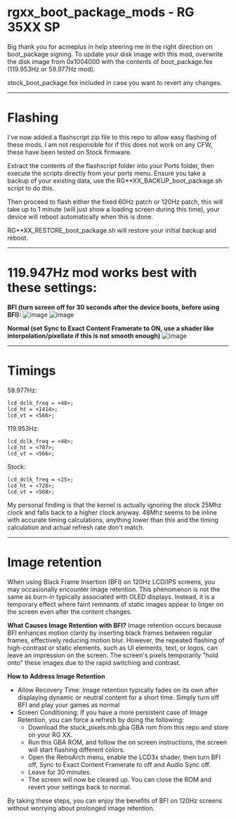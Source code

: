 # rgxx_boot_package_mods - RG 35XX SP

Big thank you for acmeplus in help steering me in the right direction on boot_package signing.
To update your disk image with this mod, overwrite the disk image from 0x1004000 with the contents of boot_package.fex (119.953Hz or 59.977Hz mod).

stock_boot_package.fex included in case you want to revert any changes.

------
# Flashing
I've now added a flashscript zip file to this repo to allow easy flashing of these mods.
I am not responsible for if this does not work on any CFW, these have been tested on Stock firmware. 

Extract the contents of the flashscript folder into your Ports folder, then execute the scripts directly from your ports menu.
Ensure you take a backup of your existing data, use the RG**XX_BACKUP_boot_package.sh script to do this. 

Then proceed to flash either the fixed 60Hz patch or 120Hz patch, this will take up to 1 minute (will just show a loading screen during this time), your device will reboot automatically when this is done.

RG**XX_RESTORE_boot_package.sh will restore your initial backup and reboot.

------
# 119.947Hz mod works best with these settings:

**BFI (turn screen off for 30 seconds after the device boots, before using BFI):**
![image](https://github.com/user-attachments/assets/ba50afef-5217-4ed5-a906-10bf240b6877)
![image](https://github.com/user-attachments/assets/3ab3ca08-138e-4362-8310-26bc1cdf4f3d)

**Normal (set Sync to Exact Content Framerate to ON, use a shader like interpolation/pixellate if this is not smooth enough)**
![image](https://github.com/user-attachments/assets/53d7f613-1552-4448-8c6d-8e31cc438558)

-------

# Timings

59.977Hz:
```
lcd_dclk_freq = <48>;
lcd_ht = <1414>;
lcd_vt = <566>;
```

119.953Hz:
```
lcd_dclk_freq = <48>;
lcd_ht = <707>;
lcd_vt = <566>;
```

Stock:
```
lcd_dclk_freq = <25>;
lcd_ht = <728>;
lcd_vt = <568>;
```

My personal finding is that the kernel is actually ignoring the stock 25Mhz clock and falls back to a higher clock anyway. 
48Mhz seems to be inline with accurate timing calculations, anything lower than this and the timing calculation and actual refresh rate don't match.

------

# Image retention

When using Black Frame Insertion (BFI) on 120Hz LCD/IPS screens, you may occasionally encounter image retention. This phenomenon is not the same as burn-in typically associated with OLED displays. Instead, it is a temporary effect where faint remnants of static images appear to linger on the screen even after the content changes.

**What Causes Image Retention with BFI?**
Image retention occurs because BFI enhances motion clarity by inserting black frames between regular frames, effectively reducing motion blur. However, the repeated flashing of high-contrast or static elements, such as UI elements, text, or logos, can leave an impression on the screen. The screen's pixels temporarily "hold onto" these images due to the rapid switching and contrast.

**How to Address Image Retention**
- Allow Recovery Time: Image retention typically fades on its own after displaying dynamic or neutral content for a short time. Simply turn off BFI and play your games as normal
- Screen Conditioning: If you have a more persistent case of Image Retention, you can force a refresh by doing the following:
  - Download the stuck_pixels.mb.gba GBA rom from this repo and store on your RG XX.
  - Run this GBA ROM, and follow the on screen instructions, the screen will start flashing different colors.
  - Open the RetroArch menu, enable the LCD3x shader, then turn BFI off, Sync to Exact Content Framerate to off and Audio Sync off.
  - Leave for 30 minutes.
  - The screen will now be cleared up. You can close the ROM and revert your settings back to normal.

By taking these steps, you can enjoy the benefits of BFI on 120Hz screens without worrying about prolonged image retention.
